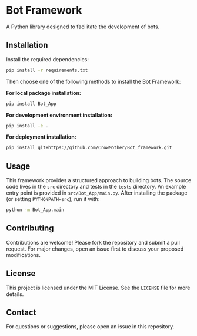 
# Bot Framework

A Python library designed to facilitate the development of bots.

## Installation

Install the required dependencies:

```bash
pip install -r requirements.txt
```

Then choose one of the following methods to install the Bot Framework:

**For local package installation:**

```bash
pip install Bot_App
```

**For development environment installation:**

```bash
pip install -e .
```

**For deployment installation:**

```bash
pip install git+https://github.com/CrowMother/Bot_framework.git
```

## Usage

This framework provides a structured approach to building bots. The source code lives in the `src` directory and tests in the `tests` directory. An example entry point is provided in `src/Bot_App/main.py`. After installing the package (or setting `PYTHONPATH=src`), run it with:

```bash
python -m Bot_App.main
```

## Contributing

Contributions are welcome! Please fork the repository and submit a pull request. For major changes, open an issue first to discuss your proposed modifications.

## License

This project is licensed under the MIT License. See the `LICENSE` file for more details.

## Contact

For questions or suggestions, please open an issue in this repository.

